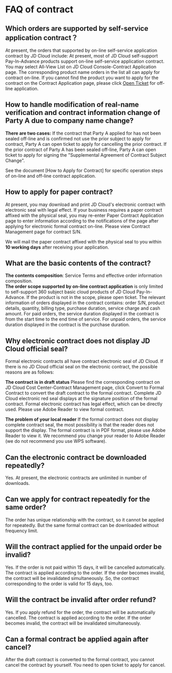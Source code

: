 # FAQ of contract

## Which orders are supported by self-service application contract？
At present, the orders that supported by on-line self-service application contract by JD Cloud include:
At present, most of JD Cloud self-support Pay-In-Advance products support on-line self-service application contract. You may select All-View List on JD Cloud Console-Contract Application page. The corresponding product name orders in the list all can apply for contract on-line.
If you cannot find the product you want to apply for the contract on the Contract Application page, please click [Open Ticket](https://ticket.jdcloud.com/myorder/submit) for off-line application.

## How to handle modification of real-name verification and contract information change of Party A due to company name change?
**There are two cases:**
If the contract that Party A applied for has not been sealed off-line and is confirmed not use the prior subject to apply for contract, Party A can open ticket to apply for cancelling the prior contract.
If the prior contract of Party A has been sealed off-line, Party A can open ticket to apply for signing the "Supplemental Agreement of Contract Subject Change".

See the document [How to Apply for Contract] for specific operation steps of on-line and off-line contract application.

## How to apply for paper contract?
At present, you may download and print JD Cloud's electronic contract with electronic seal with legal effect. If your business requires a paper contract affixed with the physical seal, you may re-enter Paper Contract Application page to enter information according to the notifications of the page after applying for electronic formal contract on-line. Please view Contract Management page for contract S/N.

We will mail the paper contract affixed with the physical seal to you within **10 working days** after receiving your application.

## What are the basic contents of the contract?
**The contents composition**: Service Terms and effective order information composition.<br>
**The order scope supported by on-line contract application** is only limited to self-support 360 subject basic cloud products of JD Cloud Pay-In-Advance. If the product is not in the scope, please open ticket.
The relevant information of orders displayed in the contract contains: order S/N, product details, quantity, billing type, purchase duration, service charge and cash amount.
For paid orders, the service duration displayed in the contract is from the start time to the end time of service.
For unpaid orders, the service duration displayed in the contract is the purchase duration.

## Why electronic contract does not display JD Cloud official seal?
Formal electronic contracts all have contract electronic seal of JD Cloud. If there is no JD Cloud official seal on the electronic contract, the possible reasons are as follows:

**The contract is in draft status**
Please find the corresponding contract on JD Cloud Cost Center-Contract Management page, click Convert to Formal Contract to convert the draft contract to the formal contract.
Complete JD Cloud electronic red seal displays at the signature position of the formal contract. Formal electronic contract has legal effect, which can be directly used. Please use Adobe Reader to view formal contract.
 
**The problem of your local reader**
If the formal contract does not display complete contract seal, the most possibility is that the reader does not support the display. The formal contract is in PDF format, please use Adobe Reader to view it. We recommend you change your reader to Adobe Reader (we do not recommend you use WPS software).

## Can the electronic contract be downloaded repeatedly?
Yes. At present, the electronic contracts are unlimited in number of downloads.

## Can we apply for contract repeatedly for the same order?
The order has unique relationship with the contract, so it cannot be applied for repeatedly. But the same formal contract can be downloaded without frequency limit.

## Will the contract applied for the unpaid order be invalid?
Yes. If the order is not paid within 15 days, it will be cancelled automatically. The contract is applied according to the order. If the order becomes invalid, the contract will be invalidated simultaneously. So, the contract corresponding to the order is valid for 15 days, too.

## Will the contract be invalid after order refund?
Yes. If you apply refund for the order, the contract will be automatically cancelled. The contract is applied according to the order. If the order becomes invalid, the contract will be invalidated simultaneously.

## Can a formal contract be applied again after cancel?
After the draft contract is converted to the formal contract, you cannot cancel the contract by yourself. You need to open ticket to apply for cancel.
